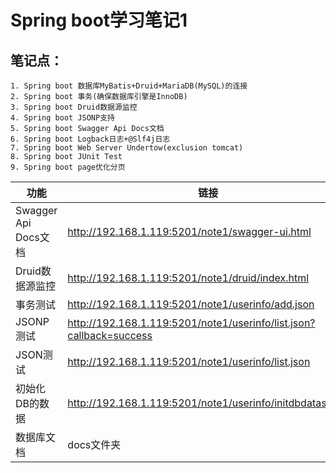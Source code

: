 Spring boot学习笔记1
============================
## 笔记点：
```
1. Spring boot 数据库MyBatis+Druid+MariaDB(MySQL)的连接
2. Spring boot 事务(确保数据库引擎是InnoDB)
3. Spring boot Druid数据源监控
4. Spring boot JSONP支持
5. Spring boot Swagger Api Docs文档
6. Spring boot Logback日志+@Slf4j日志
7. Spring boot Web Server Undertow(exclusion tomcat)
8. Spring boot JUnit Test
9. Spring boot page优化分页
```

|功能|链接|---|
|---|---|---|
|Swagger Api Docs文档|http://192.168.1.119:5201/note1/swagger-ui.html|---|
|Druid数据源监控|http://192.168.1.119:5201/note1/druid/index.html|admin/123456|
|事务测试|http://192.168.1.119:5201/note1/userinfo/add.json|---|
|JSONP测试|http://192.168.1.119:5201/note1/userinfo/list.json?callback=success|---|
|JSON测试|http://192.168.1.119:5201/note1/userinfo/list.json|---|
|初始化DB的数据|http://192.168.1.119:5201/note1/userinfo/initdbdatas.json|---|
|数据库文档|docs文件夹|---|

